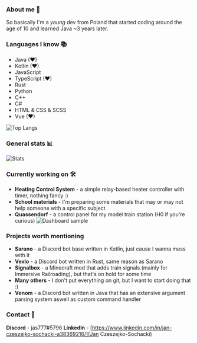 ### About me 👀
So basically I'm a _young_ dev from Poland that started coding around the age of 10 and learned Java ~3 years later.

### Languages I know 📚
- Java (❤)
- Kotlin (❤)
- JavaScript
- TypeScript (❤)
- Rust
- Python
- C++
- C#
- HTML & CSS & SCSS
- Vue (❤)

![Top Langs](https://github-readme-stats.vercel.app/api/top-langs/?username=jas777&layout=compact&theme=radical&langs_count=10)

### General stats 📊

![Stats](https://github-readme-stats.vercel.app/api?username=jas777&count_private=true&show_icons=true&theme=radical)

### Currently working on 🛠
- **Heating Control System** - a simple relay-based heater controller with timer, nothing fancy :)
- **School materials** - I'm preparing some materials that may or may not help someone with a specific subject
- **Quassendorf** - a control panel for my model train station (H0 if you're curious)
![Dashboard sample](https://cdn.discordapp.com/attachments/258502145383464960/801511692613713920/unknown.png)

### Projects worth mentioning
- **Sarano** - a Discord bot base written in Kotlin, just cause I wanna mess with it
- **Vexlo** - a Discord bot written in Rust, same reason as Sarano
- **Signalbox** - a Minecraft mod that adds train signals (mainly for Immersive Railroading), but that's on hold for some time
- **Many others** - I don't put everything on git, but I want to start doing that :)
- **Venom** - a Discord bot written in Java that has an extensive argument parsing system aswell as custom command handler

### Contact 💌

**Discord** - jas777#5796
**LinkedIn** - [https://www.linkedin.com/in/jan-czeszejko-sochacki-a38369216/](Jan Czeszejko-Sochacki)
